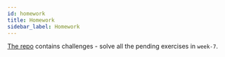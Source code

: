 ```yaml
---
id: homework
title: Homework
sidebar_label: Homework
---
```


[The repo](https://github.com/CodeYourFuture/js-exercises) contains challenges - solve all the pending exercises in `week-7`.
